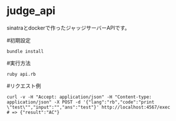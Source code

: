 # judge_api
sinatraとdockerで作ったジャッジサーバーAPIです。

#初期設定
```
bundle install
```

#実行方法
```
ruby api.rb
```

#リクエスト例
```
curl -v -H "Accept: application/json" -H "Content-type: application/json" -X POST -d '{"lang":"rb","code":"print \"test\"","input":"","ans":"test"}' http://localhost:4567/exec
# => {"result":"AC"}
```
